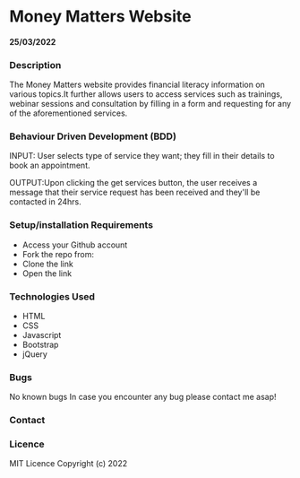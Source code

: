 # Money Matters Website
#### 25/03/2022  

### Description
The Money Matters website provides financial literacy information on various topics.It further allows users to access services such as trainings, webinar sessions and consultation by filling in a form and requesting for any of the aforementioned services. 

### Behaviour Driven Development (BDD)
INPUT: User selects type of service they want; they fill in their details to book an appointment.

OUTPUT:Upon clicking the get services button, the user receives a message that their service request has been received and they'll be contacted in 24hrs.

### Setup/installation Requirements
 * Access your Github account
 * Fork the repo from:
 * Clone the link
 * Open the link 

 ### Technologies Used
 - HTML
 - CSS
 - Javascript 
 - Bootstrap 
 - jQuery

### Bugs
No known bugs
In case you encounter any bug please contact me asap!

### Contact


 ### Licence
 MIT Licence
 Copyright (c) 2022 